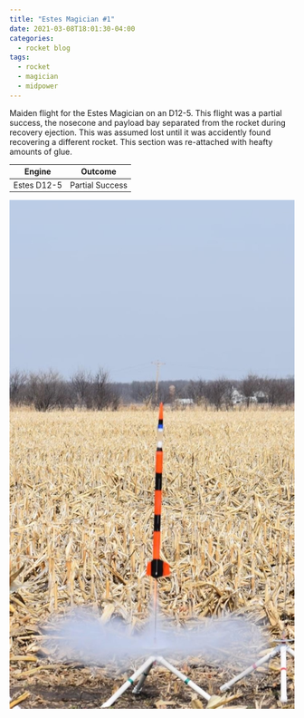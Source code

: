 ```yaml
---
title: "Estes Magician #1"
date: 2021-03-08T18:01:30-04:00
categories:
  - rocket blog
tags:
  - rocket
  - magician
  - midpower
---
```


Maiden flight for the Estes Magician on an D12-5. This flight was a partial success, the nosecone and payload bay separated from the rocket during recovery ejection. This was assumed lost until it was accidently found recovering a different rocket. This section was re-attached with heafty amounts of glue.

| Engine      | Outcome         |
| ----------- | --------------- |
| Estes D12-5 | Partial Success |

![Estes Magician #1](/assets/images/magician1.jpeg)
